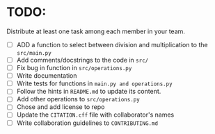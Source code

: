 # TODO:

Distribute at least one task among each member in your team.

* [ ] ADD a function to select between division and multiplication to the `src/main.py`
* [ ] Add comments/docstrings to the code in `src/`
* [ ] Fix bug in function in `src/operations.py`
* [ ] Write documentation
* [ ] Write tests for functions in `main.py and operations.py`
* [ ] Follow the hints in `README.md`  to update its content.
* [ ] Add other operations to `src/operations.py`
* [ ] Chose and add license to repo
* [ ] Update the `CITATION.cff` file with collaborator's names
* [ ] Write collaboration guidelines to `CONTRIBUTING.md`
